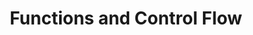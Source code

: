 ---
title: Functions and Control Flow
description: In this project we learned about functions and control flow.
layout: layouts/projectpage.njk
link1: 'https://codepen.io/im4evabr0ke/pen/GRGwOGN?editors=0012'
link2: '#'
---